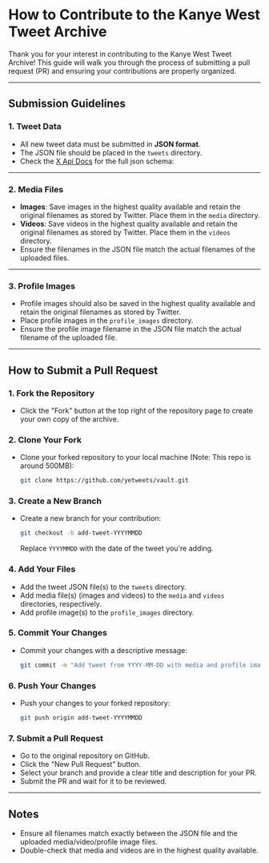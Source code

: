 # How to Contribute to the Kanye West Tweet Archive

Thank you for your interest in contributing to the Kanye West Tweet Archive! This guide will walk you through the process of submitting a pull request (PR) and ensuring your contributions are properly organized.

---

## Submission Guidelines

### 1. Tweet Data
- All new tweet data must be submitted in **JSON format**.
- The JSON file should be placed in the `tweets` directory.
- Check the [X Api Docs](https://developer.x.com/en/docs/x-api/v1/data-dictionary/object-model/tweet) for the full json schema:
---

### 2. Media Files
- **Images**: Save images in the highest quality available and retain the original filenames as stored by Twitter. Place them in the `media` directory.
- **Videos**: Save videos in the highest quality available and retain the original filenames as stored by Twitter. Place them in the `videos` directory.
- Ensure the filenames in the JSON file match the actual filenames of the uploaded files.

---

### 3. Profile Images
- Profile images should also be saved in the highest quality available and retain the original filenames as stored by Twitter.
- Place profile images in the `profile_images` directory.
- Ensure the profile image filename in the JSON file match the actual filename of the uploaded file.

---

## How to Submit a Pull Request

### 1. Fork the Repository
- Click the "Fork" button at the top right of the repository page to create your own copy of the archive.

### 2. Clone Your Fork
- Clone your forked repository to your local machine (Note: This repo is around 500MB):
  ```bash
  git clone https://github.com/yetweets/vault.git
  ```

### 3. Create a New Branch
- Create a new branch for your contribution:
  ```bash
  git checkout -b add-tweet-YYYYMMDD
  ```
  Replace `YYYYMMDD` with the date of the tweet you're adding.

### 4. Add Your Files
- Add the tweet JSON file(s) to the `tweets` directory.
- Add media file(s) (images and videos) to the `media` and `videos` directories, respectively.
- Add profile image(s) to the `profile_images` directory.

### 5. Commit Your Changes
- Commit your changes with a descriptive message:
  ```bash
  git commit -m "Add tweet from YYYY-MM-DD with media and profile image"
  ```

### 6. Push Your Changes
- Push your changes to your forked repository:
  ```bash
  git push origin add-tweet-YYYYMMDD
  ```

### 7. Submit a Pull Request
- Go to the original repository on GitHub.
- Click the "New Pull Request" button.
- Select your branch and provide a clear title and description for your PR.
- Submit the PR and wait for it to be reviewed.

---

## Notes
- Ensure all filenames match exactly between the JSON file and the uploaded media/video/profile image files.
- Double-check that media and videos are in the highest quality available.
